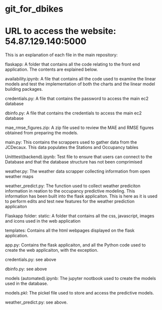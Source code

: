 # git_for_dbikes
# URL to access the website: 54.87.129.140:5000

This is an explanation of each file in the main repository:

flaskapp: A folder that contains all the code relating to the front end application. The contents are explained below.

availability.ipynb: A file that contains all the code used to examine the linear models and test the implementation of both the charts and the linear model building packages.

credentials.py: A file that contains the password to access the main ec2 database

dbinfo.py: A file that contains the credentials to access the main ec2 database

mae_rmse_figures.zip: A zip file used to review the MAE and RMSE figures obtained from preparing the models.

main.py: This contains the scrappers used to gather data from the JCDecaux. This data populates the Stations and Occupancy tables

Unitttest(backend).ipynb: Test file to ensure that users can connect to the Database and that the database structure has not been comprimised

weather.py: The weather data scrapper collecting information from open weather maps

weather_predict.py: The function used to collect weather prediciton information in reation to the occupancy predictive modeling. This information has been built into the flask applicaiton. This is here as it is used to perform edits and test new features for the weather prediction applicaiton

Flaskapp folder:
static: A folder that contains all the css, javascript, images and icons used in the web application

templates: Contains all the html webpages displayed on the flask application.

app.py: Contains the flask applicaiton, and all the Python code used to create the web applicaiton, with the exception.

credentials.py: see above

dbinfo.py: see above

models (automated).ipynb: The jupyter nootbook used to create the models used in the database.

models.pkl: The pickel file used to store and access the predictive models.

weather_predict.py: see above.
